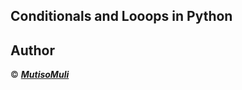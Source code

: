 ## Conditionals and Looops in Python


## Author
© ___[MutisoMuli](https://github.com/MutisoMuli)___
